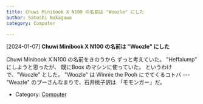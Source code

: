```yaml
---
title: Chuwi Minibook X N100 の名前は "Woozle" にした
author: Satoshi Nakagawa
category: Computer

---
```


[2024-01-07] **Chuwi Minibook X N100 の名前は "Woozle" にした** 

 Chuwi Minibook X N100 の名前をきのうから
ずっと考えていた。
"Heffalump" にしようと思ったが、
既にBoox のマシンに使っていた。
というわけで、"Woozle" とした。
"Woozle" は Winnie the Pooh にでてくるコトバ ---
"Weazle" のプーさんなまりで、石井桃子訳は
「モモンガー」だ。

- Category: [Computer](https://merapano.github.io/categories.html#Computer)

